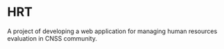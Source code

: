 # HRT
A project of developing a web application for managing human resources evaluation in CNSS community.
